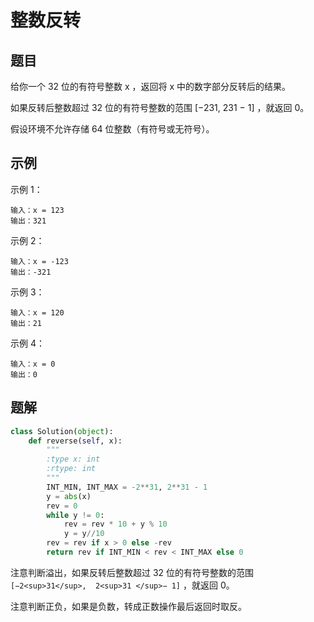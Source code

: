 # 整数反转

## 题目

给你一个 32 位的有符号整数 x ，返回将 x 中的数字部分反转后的结果。

如果反转后整数超过 32 位的有符号整数的范围 [−231,  231 − 1] ，就返回 0。

假设环境不允许存储 64 位整数（有符号或无符号）。

## 示例

示例 1：

```
输入：x = 123
输出：321
```

示例 2：

```
输入：x = -123
输出：-321
```

示例 3：

```
输入：x = 120
输出：21
```

示例 4：

```
输入：x = 0
输出：0
```

## 题解

```python
class Solution(object):
    def reverse(self, x):
        """
        :type x: int
        :rtype: int
        """
        INT_MIN, INT_MAX = -2**31, 2**31 - 1
        y = abs(x)
        rev = 0
        while y != 0:
            rev = rev * 10 + y % 10
            y = y//10
        rev = rev if x > 0 else -rev
        return rev if INT_MIN < rev < INT_MAX else 0
```

注意判断溢出，如果反转后整数超过 32 位的有符号整数的范围 `[−2<sup>31</sup>,  2<sup>31 </sup>− 1]` ，就返回 0。

注意判断正负，如果是负数，转成正数操作最后返回时取反。
